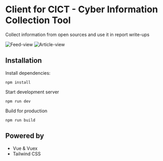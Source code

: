 # Client for CICT - Cyber Information Collection Tool

Collect information from open sources and use it in report write-ups

![Feed-view](https://user-images.githubusercontent.com/22045387/114296498-5f624a80-9ab4-11eb-890e-b471f087b98a.png)
![Article-view](https://user-images.githubusercontent.com/22045387/114296527-83259080-9ab4-11eb-9258-4dce3b4fe27a.png)

## Installation

Install dependencies:
```
npm install
```

Start development server
```
npm run dev
```

Build for production

```
npm run build
```

## Powered by

* Vue & Vuex
* Tailwind CSS

